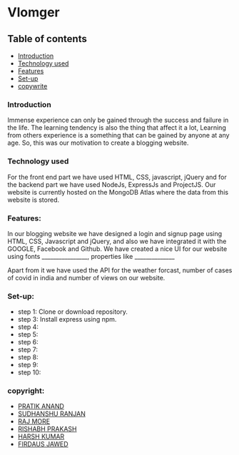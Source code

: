 
# Vlomger


## Table of contents
* [Introduction](#Introduction)
* [Technology used](#Technology-used)
* [Features](#Features)
* [Set-up](#Set-up)
* [copywrite](#copywrite)

### Introduction
Immense experience can only be gained through the success and failure in the life. The learning tendency is also the thing that affect it a lot,
Learning from others experience is a something that can be gained by anyone at any age. So, this was our motivation to create a blogging website.

### Technology used

For the front end part we have used HTML, CSS, javascript, jQuery and for the backend part we have used NodeJs, ExpressJs and ProjectJS.
Our website is currently hosted on the MongoDB Atlas where the data from this website is stored.


### Features:
In our blogging website we have designed a login and signup page using HTML, CSS, Javascript and jQuery, and also we have integrated it with the GOOGLE, Facebook and Github.
We have created a nice UI for our website using fonts ________________, properties like ______________

Apart from it we have used the API for the weather forcast, number of cases of covid in india and number of views on our website.

### Set-up:
 * step 1: Clone or download repository.
 * step 3: Install express using npm.
 * step 4:
 * step 5:
 * step 6:
 * step 7:
 * step 8:
 * step 9:
 * step 10:

 ### copyright:

* [PRATIK ANAND](https://github.com/username)
* [SUDHANSHU RANJAN](https://github.com/username)
* [RAJ MORE](https://github.com/username)
* [RISHABH PRAKASH](https://github.com/username)
* [HARSH KUMAR](https://github.com/username)
* [FIRDAUS JAWED](https://github.com/FirdausJawed)
